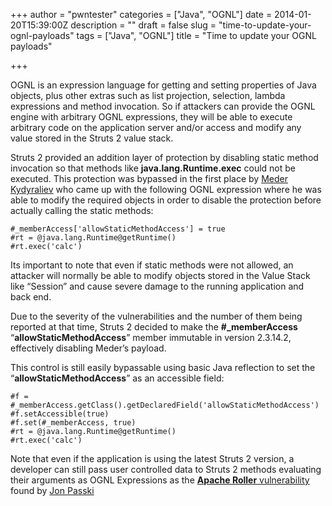 +++
author = "pwntester"
categories = ["Java", "OGNL"]
date = 2014-01-20T15:39:00Z
description = ""
draft = false
slug = "time-to-update-your-ognl-payloads"
tags = ["Java", "OGNL"]
title = "Time to update your OGNL payloads"

+++

OGNL is an expression language for getting and setting properties of Java objects, plus other extras such as list projection, selection, lambda expressions and method invocation. So if attackers can provide the OGNL engine with arbitrary OGNL expressions, they will be able to execute arbitrary code on the application server and/or access and modify any value stored in the Struts 2 value stack.

Struts 2 provided an addition layer of protection by disabling static method invocation so that methods like **java.lang.Runtime.exec** could not be executed. This protection was bypassed in the first place by [Meder Kydyraliev](https://twitter.com/meder) who came up with the following OGNL expression where he was able to modify the required objects in order to disable the protection before actually calling the static methods:

```lang-java line-numbers data-line=1 
#_memberAccess['allowStaticMethodAccess'] = true
#rt = @java.lang.Runtime@getRuntime()
#rt.exec('calc')
```

Its important to note that even if static methods were not allowed, an attacker will normally be able to modify objects stored in the Value Stack like “Session” and cause severe damage to the running application and back end.

Due to the severity of the vulnerabilities and the number of them being reported at that time, Struts 2 decided to make the **#_memberAccess** “**allowStaticMethodAccess**” member immutable in version 2.3.14.2, effectively disabling Meder’s payload.

This control is still easily bypassable using basic Java reflection to set the “**allowStaticMethodAccess**” as an accessible field:

```lang-java line-numbers data-line=1-3 
#f = #_memberAccess.getClass().getDeclaredField('allowStaticMethodAccess')
#f.setAccessible(true)
#f.set(#_memberAccess, true)
#rt = @java.lang.Runtime@getRuntime()
#rt.exec('calc')
```

Note that even if the application is using the latest Struts 2 version, a developer can still pass user controlled data to Struts 2 methods evaluating their arguments as OGNL Expressions as the [**Apache Roller** vulnerability](http://security.coverity.com/advisory/2013/Oct/remote-code-execution-in-apache-roller-via-ognl-injection.html) found by [Jon Passki](https://twitter.com/jonpasski)

